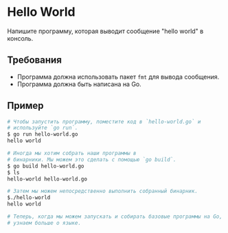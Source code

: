 # Hello World

Напишите программу, которая выводит сообщение "hello world" в консоль.

## Требования

- Программа должна использовать пакет `fmt` для вывода сообщения.
- Программа должна быть написана на Go.

## Пример

```sh
# Чтобы запустить программу, поместите код в `hello-world.go` и
# используйте `go run`.
$ go run hello-world.go
hello world

# Иногда мы хотим собрать наши программы в
# бинарники. Мы можем это сделать с помощью `go build`.
$ go build hello-world.go
$ ls
hello-world hello-world.go

# Затем мы можем непосредственно выполнить собранный бинарник.
$./hello-world
hello world

# Теперь, когда мы можем запускать и собирать базовые программы на Go, давайте
# узнаем больше о языке.
```
